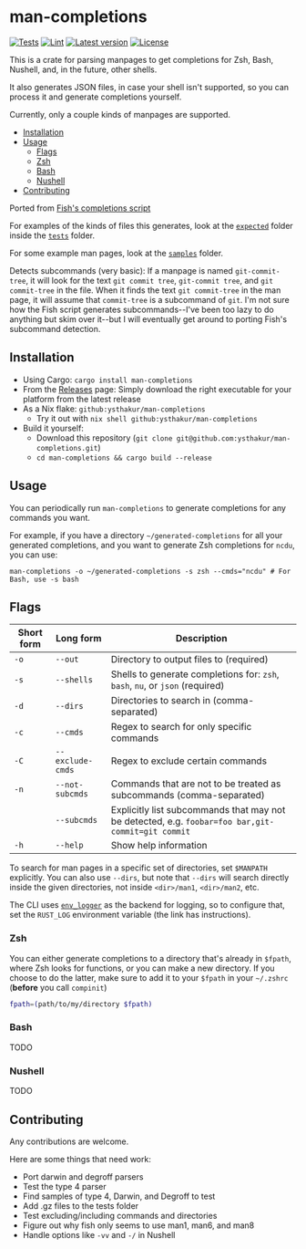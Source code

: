 # man-completions

[![Tests](https://github.com/ysthakur/man-completions/actions/workflows/test.yml/badge.svg)](https://github.com/ysthakur/man-completions/actions)
[![Lint](https://github.com/ysthakur/man-completions/actions/workflows/lint.yml/badge.svg)](https://github.com/ysthakur/man-completions/actions)
[![Latest version](https://img.shields.io/crates/v/man-completions.svg)](https://crates.io/crates/man-completions)
[![License](https://img.shields.io/crates/l/man-completions.svg)](./LICENSE.md)

This is a crate for parsing manpages to get completions for Zsh, Bash, Nushell,
and, in the future, other shells.

It also generates JSON files, in case your shell isn't supported, so you can process
it and generate completions yourself.

Currently, only a couple kinds of manpages are supported.

- [Installation](#installation)
- [Usage](#usage)
  - [Flags](#flags)
  - [Zsh](#zsh)
  - [Bash](#bash)
  - [Nushell](#nushell)
- [Contributing](#contributing)

Ported from [Fish's completions script](https://github.com/fish-shell/fish-shell/blob/master/share/tools/create_manpage_completions.py)

For examples of the kinds of files this generates, look at the [`expected`](./tests/resources/expected/) folder inside the [`tests`](./tests) folder.

For some example man pages, look at the [`samples`](/samples/) folder.

Detects subcommands (very basic): If a manpage is named `git-commit-tree`, it will
look for the text `git commit tree`, `git-commit tree`, and `git commit-tree` in
the file. When it finds the text `git commit-tree` in the man page, it will
assume that `commit-tree` is a subcommand of `git`. I'm not sure how the Fish
script generates subcommands--I've been too lazy to do anything but skim over it--but
I will eventually get around to porting Fish's subcommand detection.

## Installation

- Using Cargo: `cargo install man-completions`
- From the [Releases](https://github.com/ysthakur/man-completions/releases) page:
  Simply download the right executable for your platform from the latest release
- As a Nix flake: `github:ysthakur/man-completions`
  - Try it out with `nix shell github:ysthakur/man-completions`
- Build it yourself:
  - Download this repository (`git clone git@github.com:ysthakur/man-completions.git`)
  - `cd man-completions && cargo build --release`

## Usage

You can periodically run `man-completions` to generate completions for any commands you want.

For example, if you have a directory `~/generated-completions` for all your generated
completions, and you want to generate Zsh completions for `ncdu`, you can use:

```shell
man-completions -o ~/generated-completions -s zsh --cmds="ncdu" # For Bash, use -s bash
```

## Flags

| Short form | Long form | Description |
|-|-|-|
| `-o` | `--out` | Directory to output files to (required) |
| `-s` | `--shells` | Shells to generate completions for: `zsh`, `bash`, `nu`, or `json` (required) |
| `-d` | `--dirs` | Directories to search in (comma-separated) |
| `-c` | `--cmds` | Regex to search for only specific commands |
| `-C` | `--exclude-cmds` | Regex to exclude certain commands |
| `-n` | `--not-subcmds` | Commands that are not to be treated as subcommands (comma-separated) |
| | `--subcmds` | Explicitly list subcommands that may not be detected, e.g. `foobar=foo bar,git-commit=git commit` |
| `-h` | `--help` | Show help information |

To search for man pages in a specific set of directories, set `$MANPATH` explicitly.
You can also use `--dirs`, but note that `--dirs` will search directly inside the
given directories, not inside `<dir>/man1`, `<dir>/man2`, etc.

The CLI uses [`env_logger`](https://docs.rs/env_logger/) as the backend for logging,
so to configure that, set the `RUST_LOG` environment variable (the link has instructions).

### Zsh

You can either generate completions to a directory that's already in `$fpath`, where
Zsh looks for functions, or you can make a new directory. If you choose to do the latter,
make sure to add it to your `$fpath` in your `~/.zshrc` (**before** you call `compinit`)

```zsh
fpath=(path/to/my/directory $fpath)
```

### Bash

TODO

### Nushell

TODO

## Contributing

Any contributions are welcome.

Here are some things that need work:

- Port darwin and degroff parsers
- Test the type 4 parser
- Find samples of type 4, Darwin, and Degroff to test
- Add .gz files to the tests folder
- Test excluding/including commands and directories
- Figure out why fish only seems to use man1, man6, and man8
- Handle options like `-vv` and `-/` in Nushell
